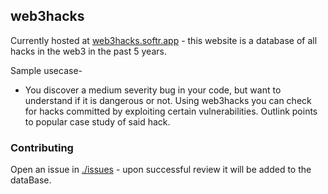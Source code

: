 ## web3hacks

Currently hosted at [web3hacks.softr.app](https://web3hacks.softr.app/) - this website is a database of all hacks in the web3 in the past 5 years.

Sample usecase-
- You discover a medium severity bug in your code, but want to understand if it is dangerous or not. Using web3hacks you can check for hacks committed by exploiting certain vulnerabilities. Outlink points to popular case study of said hack.

### Contributing

Open an issue in [./issues](https://github.com/evm-security/web3hacks/issues) - upon successful review it will be added to the dataBase. 
